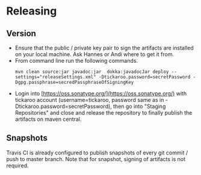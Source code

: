 # Releasing

## Version

- Ensure that the public / private key pair to sign the artifacts are installed on your local machine. Ask Hannes or Andi where to get it from.
- From command line run the following commands.
  ````
  mvn clean source:jar javadoc:jar  dokka:javadocJar deploy --settings="releaseSettings.xml" -Dtickaroo.password=secretPassword -Dgpg.passphrase=secredPassphraseOfSigningKey
  ````
-  Login into [https://oss.sonatype.org/](https://oss.sonatype.org/) with tickaroo account (username=tickaroo, password same as in -Dtickaroo.password=secretPassword), then go into "Staging Repositories" and close and release the repository to finally publish the artifacts on maven central.
 
  
## Snapshots
Travis CI is already configured to publish snapshots of every git commit / push to master branch.
Note that for snapshot, signing of artifacts is not required. 